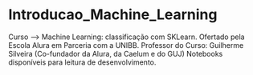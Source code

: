 # Introducao_Machine_Learning
Curso --> Machine Learning: classificação com SKLearn. Ofertado pela Escola Alura em Parceria com a UNIBB.
Professor do Curso: Guilherme Silveira (Co-fundador da Alura, da Caelum e do GUJ)
Notebooks disponíveis para leitura de desenvolvimento. 
